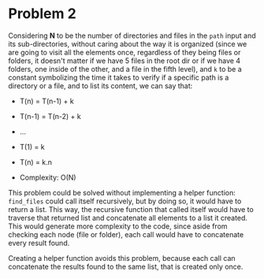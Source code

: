 # Problem 2

Considering **N** to be the number of directories and files in the `path` input and its sub-directories, without caring
about the way it is organized (since we are going to visit all the elements once, regardless of they being files or
folders, it doesn't matter if we have 5 files in the root dir or if we have 4 folders, one inside of the other, and a
file in the fifth level), and `k` to be a constant symbolizing the time it takes to verify if a specific path is a
directory or a file, and to list its content, we can say that:

* T(n) = T(n-1) + k
*  T(n-1) = T(n-2) + k
* ...
* T(1) = k
* T(n) = k.n


* Complexity: O(N)

This problem could be solved without implementing a helper function: `find_files` could call itself recursively, but
by doing so, it would have to return a list. This way, the recursive function that called itself would have to traverse 
that returned list and concatenate all elements to a list it created. This would generate more complexity to the code,
since aside from checking each node (file or folder), each call would have to concatenate every result found.

Creating a helper function avoids this problem, because each call can concatenate the results found to the same list,
that is created only once.

